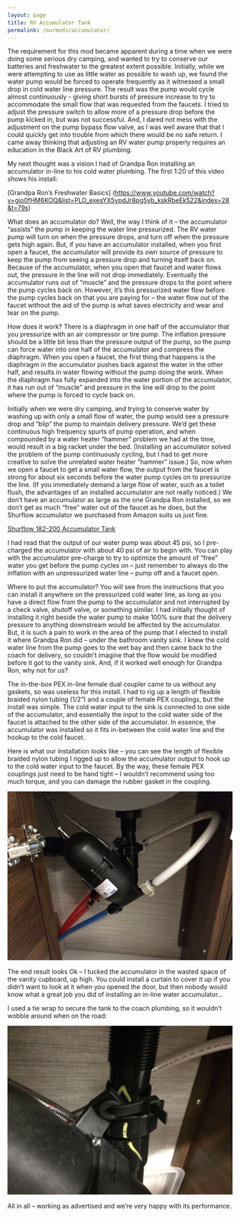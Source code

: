 ```yaml
---
layout: page
title: RV Accumulator Tank
permalink: /ourmods/accumulator/
---
```


The requirement for this mod became apparent during a time when we were doing some serious dry camping, and wanted to try to conserve our batteries and freshwater to the greatest extent possible.  Initially, while we were attempting to use as little water as possible to wash up, we found the water pump would be forced to operate frequently as it witnessed a small drop in cold water line pressure.  The result was the pump would cycle almost continuously - giving short bursts of pressure increase to try to accommodate the small flow that was requested from the faucets.  I tried to adjust the pressure switch to allow more of a pressure drop before the pump kicked in, but was not successful.  And, I dared not mess with the adjustment on the pump bypass flow valve, as I was well aware that that I could quickly get into trouble from which there would be no safe return.  I came away thinking that adjusting an RV water pump properly requires an education in the Black Art of RV plumbing.

My next thought was a vision I had of Grandpa Ron installing an accumulator in-line to his cold water plumbing.  The first 1:20 of this video shows his install:

[Grandpa Ron’s Freshwater Basics] (https://www.youtube.com/watch?v=gio0fHM6KOQ&list=PLO_exesYX5ypdJr8pg5yb_kskRbeEk522&index=28&t=79s)

What does an accumulator do?  Well, the way I think of it – the accumulator “assists” the pump in keeping the water line pressurized.  The RV water pump will turn on when the pressure drops, and turn off when the pressure gets high again.   But, if you have an accumulator installed, when you first open a faucet, the accumulator will provide its own source of pressure to keep the pump from seeing a pressure drop and turning itself back on.  Because of the accumulator, when you open that faucet and water flows out, the pressure in the line will not drop immediately.  Eventually the accumulator runs out of “muscle” and the pressure drops to the point where the pump cycles back on.  However, it’s this pressurized water flow before the pump cycles back on that you are paying for – the water flow out of the faucet without the aid of the pump is what saves electricity and wear and tear on the pump.

How does it work?  There is a diaphragm in one half of the accumulator that you pressurize with an air compressor or tire pump.  The inflation pressure should be a little bit less than the pressure output of the pump, so the pump can force water into one half of the accumulator and compress the diaphragm.  When you open a faucet, the first thing that happens is the diaphragm in the accumulator pushes back against the water in the other half, and results in water flowing without the pump doing the work.  When the diaphragm has fully expanded into the water portion of the accumulator, it has run out of “muscle” and pressure in the line will drop to the point where the pump is forced to cycle back on.

Initially when we were dry camping, and trying to conserve water by washing up with only a small flow of water, the pump would see a pressure drop and “blip” the pump to maintain delivery pressure.  We’d get these continuous high frequency spurts of pump operation, and when compounded by a water heater “hammer” problem we had at the time, would result in a big racket under the bed.  (Installing an accumulator solved the problem of the pump continuously cycling, but I had to get more creative to solve the unrelated water heater “hammer” issue.)  So, now when we open a faucet to get a small water flow, the output from the faucet is strong for about six seconds before the water pump cycles on to pressurize the line.  (If you immediately demand a large flow of water, such as a toilet flush, the advantages of an installed accumulator are not really noticed.)  We don’t have an accumulator as large as the one Grandpa Ron installed, so we don’t get as much “free” water out of the faucet as he does, but the Shurflow accumulator we purchased from Amazon suits us just fine.

[Shurflow 182-200 Accumulator Tank]( https://www.amazon.ca/Shurflo-182-200-Accumulator-Tank/dp/B000N9VF6Q/ref=sr_1_1?dchild=1&keywords=shurflo+water+accumulator&qid=1624392243&sr=8-1)

I had read that the output of our water pump was about 45 psi, so I pre-charged the accumulator with about 40 psi of air to begin with.  You can play with the accumulator pre-charge to try to optimize the amount of “free” water you get before the pump cycles on – just remember to always do the inflation with an unpressurized water line – pump off and a faucet open.

Where to put the accumulator?  You will see from the instructions that you can install it anywhere on the pressurized cold water line, as long as you have a direct flow from the pump to the accumulator and not interrupted by a check valve, shutoff valve, or something similar.  I had initially thought of installing it right beside the water pump to make 100% sure that the delivery pressure to anything downstream would be affected by the accumulator.  But, it is such a pain to work in the area of the pump that I elected to install it where Grandpa Ron did – under the bathroom vanity sink.  I knew the cold water line from the pump goes to the wet bay and then came back to the coach for delivery, so couldn’t imagine that the flow would be modified before it got to the vanity sink.  And, if it worked well enough for Grandpa Ron, why not for us?

The in-the-box PEX in-line female dual coupler came to us without any gaskets, so was useless for this install.  I had to rig up a length of flexible braided nylon tubing (1/2”) and a couple of female PEX couplings, but the install was simple.  The cold water input to the sink is connected to one side of the accumulator, and essentially the input to the cold water side of the faucet is attached to the other side of the accumulator.  In essence, the accumulator was installed so it fits in-between the cold water line and the hookup to the cold faucet.

Here is what our installation looks like – you can see the length of flexible braided nylon tubing I rigged up to allow the accumulator output to hook up to the cold water input to the faucet.  By the way, these female PEX couplings just need to be hand tight – I wouldn’t recommend using too much torque, and you can damage the rubber gasket in the coupling.

<img src="/assets/accumulator1web.jpg"/>

The end result looks Ok – I tucked the accumulator in the wasted space of the vanity cupboard, up high.  You could install a curtain to cover it up if you didn’t want to look at it when you opened the door, but then nobody would know what a great job you did of installing an in-line water accumulator...

I used a tie wrap to secure the tank to the coach plumbing, so it wouldn’t wobble around when on the road:

<img src="/assets/accumulator2web.jpg"/>

All in all – working as advertised and we’re very happy with its performance.
